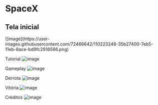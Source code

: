 # SpaceX
 
 <h2>Tela inicial</h2>
![image](https://user-images.githubusercontent.com/72466642/110223248-35b27400-7eb5-11eb-8ace-bd9fc2916566.png)

Tutorial
![image](https://user-images.githubusercontent.com/72466642/110223855-9641b100-7eb5-11eb-86df-4c0edca63415.png)

Gameplay
![image](https://user-images.githubusercontent.com/72466642/110223867-b5404300-7eb5-11eb-8e1c-0d31a1cfb479.png)

Derrota
![image](https://user-images.githubusercontent.com/72466642/110223871-bffad800-7eb5-11eb-8ca5-b38a69d3f86d.png)

Vitória
![image](https://user-images.githubusercontent.com/72466642/110223892-e15bc400-7eb5-11eb-99c6-7bcb1f13bc14.png)

Créditos
![image](https://user-images.githubusercontent.com/72466642/110223896-ea4c9580-7eb5-11eb-8324-ac6fc58a8e3b.png)


